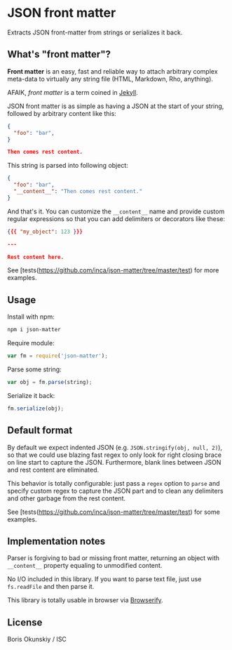 # JSON front matter

Extracts JSON front-matter from strings or serializes it back.

## What's "front matter"?

**Front matter** is an easy, fast and reliable way to attach arbitrary
complex meta-data to virtually any string file (HTML, Markdown, Rho, anything).

AFAIK, _front matter_ is a term coined in [Jekyll](http://jekyllrb.com/).

JSON front matter is as simple as having a JSON at the start of your string,
followed by arbitrary content like this:

```json
{
  "foo": "bar",
}

Then comes rest content.
```

This string is parsed into following object:

```json
{
  "foo": "bar",
  "__content__": "Then comes rest content."
}
```

And that's it. You can customize the `__content__` name and provide custom
regular expressions so that you can add delimiters or decorators like these:

```json
{{{ "my_object": 123 }}}

---

Rest content here.
```

See [tests(https://github.com/inca/json-matter/tree/master/test) for more examples.

## Usage

Install with npm:

```bash
npm i json-matter
```

Require module: 

```js
var fm = require('json-matter');
```

Parse some string:

```js
var obj = fm.parse(string);
```

Serialize it back:

```js
fm.serialize(obj);
```

## Default format

By default we expect indented JSON (e.g. `JSON.stringify(obj, null, 2)`),
so that we could use blazing fast regex to only look for right closing brace
on line start to capture the JSON. Furthermore, blank lines between JSON and
rest content are eliminated.

This behavior is totally configurable: just pass a `regex` option to `parse`
and specify custom regex to capture the JSON part and to clean any delimiters
and other garbage from the rest content.

See [tests(https://github.com/inca/json-matter/tree/master/test) for some examples.

## Implementation notes

Parser is forgiving to bad or missing front matter, returning an object with
`__content__` property equaling to unmodified content.

No I/O included in this library. If you want to parse text file,
just use `fs.readFile` and then parse it.

This library is totally usable in browser via [Browserify](http://browserify.org).

## License

Boris Okunskiy / ISC
